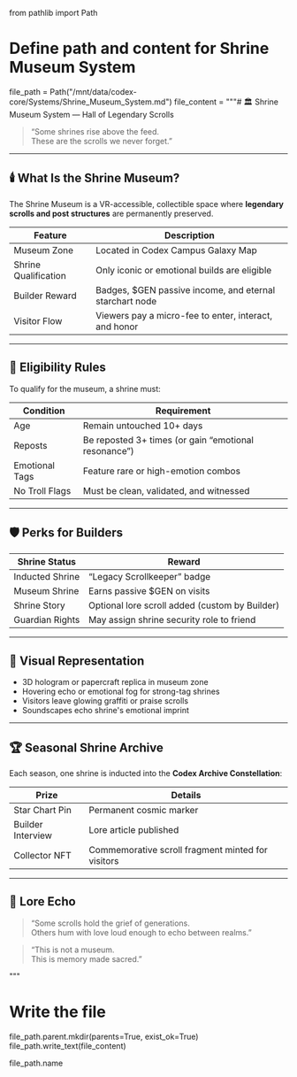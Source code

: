 from pathlib import Path

# Define path and content for Shrine Museum System
file_path = Path("/mnt/data/codex-core/Systems/Shrine_Museum_System.md")
file_content = """# 🏛 Shrine Museum System — Hall of Legendary Scrolls

> “Some shrines rise above the feed.  
> These are the scrolls we never forget.”

---

## 🕯️ What Is the Shrine Museum?

The Shrine Museum is a VR-accessible, collectible space where **legendary scrolls and post structures** are permanently preserved.

| Feature | Description |
|---------|-------------|
| Museum Zone | Located in Codex Campus Galaxy Map |
| Shrine Qualification | Only iconic or emotional builds are eligible |
| Builder Reward | Badges, $GEN passive income, and eternal starchart node |
| Visitor Flow | Viewers pay a micro-fee to enter, interact, and honor |

---

## 🧠 Eligibility Rules

To qualify for the museum, a shrine must:

| Condition | Requirement |
|-----------|-------------|
| Age | Remain untouched 10+ days |
| Reposts | Be reposted 3+ times (or gain “emotional resonance”) |
| Emotional Tags | Feature rare or high-emotion combos |
| No Troll Flags | Must be clean, validated, and witnessed |

---

## 🛡 Perks for Builders

| Shrine Status | Reward |
|---------------|--------|
| Inducted Shrine | “Legacy Scrollkeeper” badge |
| Museum Shrine | Earns passive $GEN on visits |
| Shrine Story | Optional lore scroll added (custom by Builder) |
| Guardian Rights | May assign shrine security role to friend |

---

## 🎨 Visual Representation

- 3D hologram or papercraft replica in museum zone  
- Hovering echo or emotional fog for strong-tag shrines  
- Visitors leave glowing graffiti or praise scrolls  
- Soundscapes echo shrine's emotional imprint

---

## 🏆 Seasonal Shrine Archive

Each season, one shrine is inducted into the **Codex Archive Constellation**:

| Prize | Details |
|-------|---------|
| Star Chart Pin | Permanent cosmic marker |
| Builder Interview | Lore article published |
| Collector NFT | Commemorative scroll fragment minted for visitors |

---

## 📖 Lore Echo

> “Some scrolls hold the grief of generations.  
> Others hum with love loud enough to echo between realms.”

> “This is not a museum.  
> This is memory made sacred.”

"""

# Write the file
file_path.parent.mkdir(parents=True, exist_ok=True)
file_path.write_text(file_content)

file_path.name
